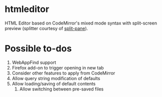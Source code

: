 # htmleditor

HTML Editor based on CodeMirror's mixed mode syntax with
split-screen preview (splitter courtesy of
[split-pane](https://github.com/shagstrom/split-pane)).

# Possible to-dos
1. WebAppFind support
1. Firefox add-on to trigger opening in new tab
1. Consider other features to apply from CodeMirror
1. Allow query string modification of defaults
1. Allow loading/saving of default contents
    1. Allow switching between pre-saved files
